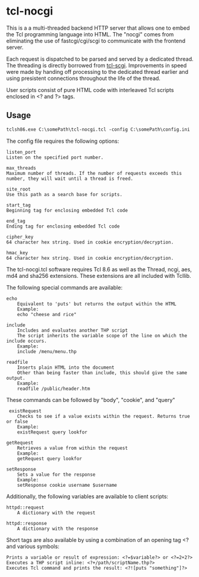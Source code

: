 tcl-nocgi
========

This is a a multi-threaded backend HTTP server that allows one to embed the Tcl programming language into HTML.
The "nocgi" comes from eliminating the use of fastcgi/cgi/scgi to communicate with the frontend server.

Each request is dispatched to be parsed and served by a dedicated thread.
The threading is directly borrowed from [tcl-scgi](https://github.com/gahr/tcl-scgi). 
Improvements in speed were made by handing off processing to the dedicated thread earlier and using presistent connections throughout the life of the thread.

User scripts consist of pure HTML code with interleaved Tcl scripts enclosed in &lt;? and ?&gt; tags.

## Usage

```html
tclsh86.exe C:\somePath\tcl-nocgi.tcl -config C:\somePath\config.ini
```

The config file requires the following options:

    listen_port
    Listen on the specified port number.
    
    max_threads
    Maximum number of threads. If the number of requests exceeds this number, they will wait until a thread is freed.
    
    site_root
    Use this path as a search base for scripts.
    
    start_tag
    Beginning tag for enclosing embedded Tcl code
    
    end_tag
    Ending tag for enclosing embedded Tcl code
    
    cipher_key
    64 character hex string. Used in cookie encryption/decryption.
    
    hmac_key
    64 character hex string. Used in cookie encryption/decryption.
    
The tcl-nocgi.tcl software requires Tcl 8.6 as well as the Thread, ncgi, aes, md4 and sha256 extensions. These extensions are all included with Tcllib.

The following special commands are available:

    echo
        Equivalent to 'puts' but returns the output within the HTML
        Example:
        echo "cheese and rice"
   
    include
        Includes and evaluates another THP script
        The script inherits the variable scope of the line on which the include occurs. 
        Example:
        include /menu/menu.thp

    readfile
        Inserts plain HTML into the document
        Other than being faster than include, this should give the same output.
        Example:
        readfile /public/header.htm
        
These commands can be followed by "body", "cookie", and "query" 

     existRequest
        Checks to see if a value exists within the request. Returns true or false
        Example:
        existRequest query lookfor

    getRequest
        Retrieves a value from within the request
        Example:
        getRequest query lookfor

    setResponse
        Sets a value for the response
        Example:
        setResponse cookie username $username
        
Additionally, the following variables are available to client scripts:

    httpd::request
        A dictionary with the request

    httpd::response
        A dictionary with the response

Short tags are also available by using a combination of an opening tag &lt;? and various symbols:

    Prints a variable or result of expression: <?=$variable?> or <?=2+2?>
    Executes a THP script inline: <?+/path/scriptName.thp?>
    Executes Tcl command and prints the result: <?![puts "something"]?>